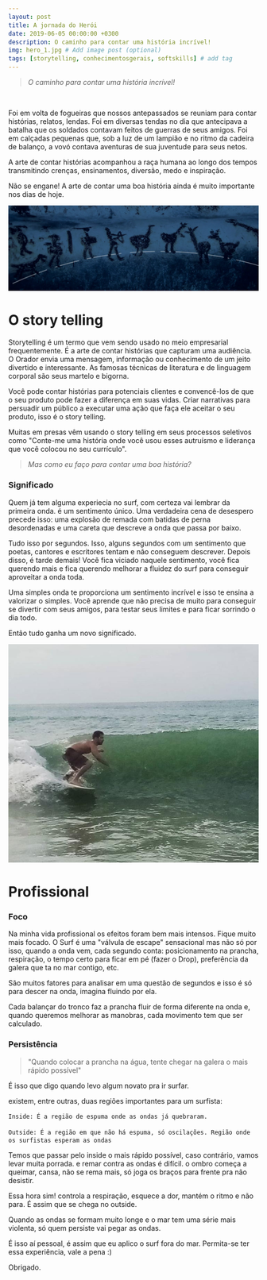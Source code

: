 ```yaml
---
layout: post
title: A jornada do Herói
date: 2019-06-05 00:00:00 +0300
description: O caminho para contar uma história incrível! 
img: hero_1.jpg # Add image post (optional)
tags: [storytelling, conhecimentosgerais, softskills] # add tag
---
```

>*O caminho para contar uma história incrível!*

&nbsp;

Foi em volta de fogueiras que nossos antepassados se reuniam para contar histórias, relatos, lendas. Foi em diversas tendas no dia que antecipava a batalha que os soldados contavam feitos de guerras de seus amigos. Foi em calçadas pequenas que, sob a luz de um lampião e no ritmo da cadeira de balanço, a vovó contava aventuras de sua juventude para seus netos.

A arte de contar histórias acompanhou a raça humana ao longo dos tempos transmitindo crenças, ensinamentos, diversão, medo e inspiração. 

Não se engane! A arte de contar uma boa história ainda é muito importante nos dias de hoje.

![us](/assets/img/us.jpeg)

# O story telling

Storytelling é um termo que vem sendo usado no meio empresarial frequentemente. É a arte de contar histórias que capturam uma audiência. O Orador envia uma mensagem, informação ou conhecimento de um jeito divertido e interessante. As famosas técnicas de literatura e de linguagem corporal são seus martelo e bigorna.

Você pode contar histórias para potenciais clientes e convencê-los de que o seu produto pode fazer a diferença em suas vidas. Criar narrativas para persuadir um público a executar uma ação que faça ele aceitar o seu produto, isso é o story telling.

Muitas em presas vêm usando o story telling em seus processos seletivos como "Conte-me uma história onde você usou esses autruísmo e liderança que você colocou no seu currículo".

>*Mas como eu faço para contar uma boa história?*


### Significado

Quem já tem alguma experiecia no surf, com certeza vai lembrar da primeira onda. é um sentimento único. Uma verdadeira cena de desespero precede isso: uma explosão de remada com batidas de perna desordenadas e uma careta que descreve a onda que passa por baixo.

Tudo isso por segundos. Isso, alguns segundos com um sentimento que poetas, cantores e escritores tentam e não conseguem descrever. Depois disso, é tarde demais! Você fica viciado naquele sentimento, você fica querendo mais e fica querendo melhorar a fluidez do surf para conseguir aproveitar a onda toda.

Uma simples onda te proporciona um sentimento incrível e isso te ensina a valorizar o simples. Você aprende que não precisa de muito para conseguir se divertir com seus amigos, para testar seus limites e para ficar sorrindo o dia todo.

Então tudo ganha um novo significado.

![surf](/assets/img/eu_surf_2.jpeg)


# Profissional

### Foco

Na minha vida profissional os efeitos foram bem mais intensos. Fique muito mais focado. O Surf é uma "válvula de escape" sensacional mas não só por isso, quando a onda vem, cada segundo conta: posicionamento na prancha, respiração, o tempo certo para ficar em pé (fazer o Drop), preferência da galera que ta no mar contigo, etc. 

São muitos fatores para analisar em uma questão de segundos e isso é só para descer na onda, imagina fluindo por ela.

Cada balançar do tronco faz a prancha fluir de forma diferente na onda e, quando queremos melhorar as manobras, cada movimento tem que ser calculado.

### Persistência

>"Quando colocar a prancha na água, tente chegar na galera o mais rápido possível" 

É isso que digo quando levo algum novato pra ir surfar.

existem, entre outras, duas regiões importantes para um surfista:
    
    Inside: É a região de espuma onde as ondas já quebraram. 

    Outside: É a região em que não há espuma, só oscilações. Região onde os surfistas esperam as ondas

Temos que passar pelo inside o mais rápido possível, caso contrário, vamos levar muita porrada. e remar contra as ondas é difícil. o ombro começa a queimar, cansa, não se rema mais, só joga os braços para frente pra não desistir.

Essa hora sim! controla a respiração, esquece a dor, mantém o ritmo e não para. É assim que se chega no outside. 

Quando as ondas se formam muito longe e o mar tem uma série mais violenta, só quem persiste vai pegar as ondas.


É isso aí pessoal, é assim que eu aplico o surf fora do mar. Permita-se ter essa experiência, vale a pena :)

Obrigado.

